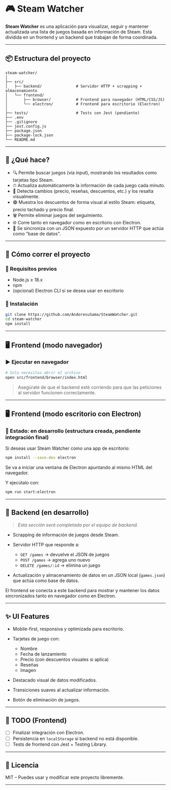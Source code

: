# 🎮 Steam Watcher

**Steam Watcher** es una aplicación para visualizar, seguir y mantener actualizada una lista de juegos basada en información de Steam. Está dividida en un frontend y un backend que trabajan de forma coordinada.

---

## 📦 Estructura del proyecto

```
steam-watcher/
│
├── src/
│   ├── backend/               # Servidor HTTP + scrapping + almacenamiento
│   └── frontend/
│       ├── browser/           # Frontend para navegador (HTML/CSS/JS)
│       └── electron/          # Frontend para escritorio (Electron)
│
├── tests/                     # Tests con Jest (pendiente)
├── .env
├── .gitignore
├── jest.config.js
├── package.json
├── package-lock.json
└── README.md
```

---

## 🚀 ¿Qué hace?

- 🔍 Permite buscar juegos (vía input), mostrando los resultados como tarjetas tipo Steam.
- ⏱ Actualiza automáticamente la información de cada juego cada minuto.
- 🧩 Detecta cambios (precio, reseñas, descuentos, etc.) y los resalta visualmente.
- 🟢 Muestra los descuentos de forma visual al estilo Steam: etiqueta, precio tachado y precio final.
- 🗑 Permite eliminar juegos del seguimiento.
- 🌐 Corre tanto en navegador como en escritorio con Electron.
- 🧠 Se sincroniza con un JSON expuesto por un servidor HTTP que actúa como "base de datos".

---

## 🔧 Cómo correr el proyecto

### 📁 Requisitos previos

- Node.js ≥ 18.x
- npm
- (opcional) Electron CLI si se desea usar en escritorio

### 📍 Instalación

```bash
git clone https://github.com/AndoresuSama/SteamWatcher.git
cd steam-watcher
npm install
````

---

## 🖥 Frontend (modo navegador)

### ▶️ Ejecutar en navegador

```bash
# Solo necesitas abrir el archivo
open src/frontend/browser/index.html
```

> Asegúrate de que el backend esté corriendo para que las peticiones al servidor funcionen correctamente.

---

## 🖥 Frontend (modo escritorio con Electron)

### 🧪 Estado: **en desarrollo** (estructura creada, pendiente integración final)

Si deseas usar Steam Watcher como una app de escritorio:

```bash
npm install --save-dev electron
```

Se va a iniciar una ventana de Electron apuntando al mismo HTML del navegador.

Y ejecútalo con:

```bash
npm run start:electron
```

---

## 🧠 Backend (en desarrollo)

> *Esta sección será completada por el equipo de backend.*

* Scrapping de información de juegos desde Steam.
* Servidor HTTP que responde a:

  * `GET /games` → devuelve el JSON de juegos
  * `POST /games` → agrega uno nuevo
  * `DELETE /games/:id` → elimina un juego
* Actualización y almacenamiento de datos en un JSON local (`games.json`) que actúa como base de datos.

El frontend se conecta a este backend para mostrar y mantener los datos sincronizados tanto en navegador como en Electron.

---

## ✨ UI Features

* Mobile-first, responsiva y optimizada para escritorio.
* Tarjetas de juego con:

  * Nombre
  * Fecha de lanzamiento
  * Precio (con descuentos visuales si aplica)
  * Reseñas
  * Imagen
* Destacado visual de datos modificados.
* Transiciones suaves al actualizar información.
* Botón de eliminación de juegos.

---

## 📌 TODO (Frontend)

* [ ] Finalizar integración con Electron.
* [ ] Persistencia en `localStorage` si backend no está disponible.
* [ ] Tests de frontend con Jest + Testing Library.

---

## 📝 Licencia

MIT – Puedes usar y modificar este proyecto libremente.

---
